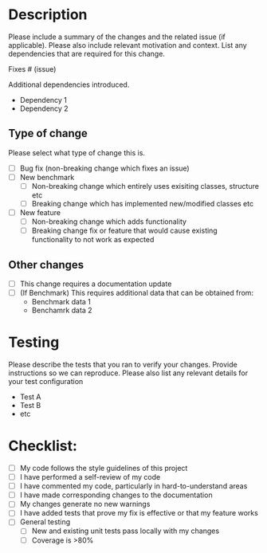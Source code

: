 # Description

Please include a summary of the changes and the related issue (if applicable). Please also include relevant motivation and context. List any dependencies that are required for this change.

Fixes # (issue)

Additional dependencies introduced.
- Dependency 1
- Dependency 2

## Type of change

Please select what type of change this is.

- [ ] Bug fix (non-breaking change which fixes an issue)
- [ ] New benchmark
    - [ ] Non-breaking change which entirely uses exisiting classes, structure etc
    - [ ] Breaking change which has implemented new/modified classes etc
- [ ] New feature 
    - [ ] Non-breaking change which adds functionality
    - [ ] Breaking change fix or feature that would cause existing functionality to not work as expected

## Other changes

- [ ] This change requires a documentation update
- [ ] (If Benchmark) This requires additional data that can be obtained from:
    - Benchmark data 1
    - Benchamrk data 2

# Testing

Please describe the tests that you ran to verify your changes. Provide instructions so we can reproduce. Please also list any relevant details for your test configuration

- Test A
- Test B
- etc

# Checklist:

- [ ] My code follows the style guidelines of this project
- [ ] I have performed a self-review of my code
- [ ] I have commented my code, particularly in hard-to-understand areas
- [ ] I have made corresponding changes to the documentation
- [ ] My changes generate no new warnings
- [ ] I have added tests that prove my fix is effective or that my feature works
- [ ] General testing 
    - [ ] New and existing unit tests pass locally with my changes
    - [ ] Coverage is >80%